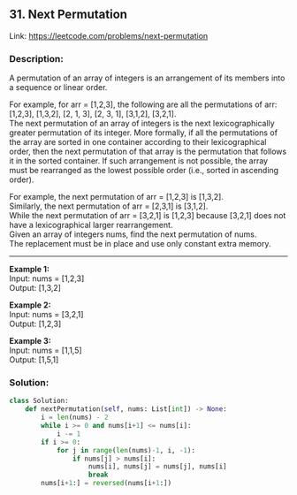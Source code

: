 ## 31. Next Permutation
Link: https://leetcode.com/problems/next-permutation

### Description: 
A permutation of an array of integers is an arrangement of its members into a sequence or linear order.  

For example, for arr = [1,2,3], the following are all the permutations of arr: [1,2,3], [1,3,2], [2, 1, 3], [2, 3, 1], [3,1,2], [3,2,1].  
The next permutation of an array of integers is the next lexicographically greater permutation of its integer. More formally, if all the permutations of the array are sorted in one container according to their lexicographical order, then the next permutation of that array is the permutation that follows it in the sorted container. If such arrangement is not possible, the array must be rearranged as the lowest possible order (i.e., sorted in ascending order).  

For example, the next permutation of arr = [1,2,3] is [1,3,2].  
Similarly, the next permutation of arr = [2,3,1] is [3,1,2].  
While the next permutation of arr = [3,2,1] is [1,2,3] because [3,2,1] does not have a lexicographical larger rearrangement.  
Given an array of integers nums, find the next permutation of nums.  
The replacement must be in place and use only constant extra memory.  

---

**Example 1:**  
Input: nums = [1,2,3]  
Output: [1,3,2]  

**Example 2:**  
Input: nums = [3,2,1]  
Output: [1,2,3]  

**Example 3:**  
Input: nums = [1,1,5]  
Output: [1,5,1]  

### Solution: 
```python
class Solution:
    def nextPermutation(self, nums: List[int]) -> None:
        i = len(nums) - 2
        while i >= 0 and nums[i+1] <= nums[i]:
            i -= 1
        if i >= 0:
            for j in range(len(nums)-1, i, -1):
                if nums[j] > nums[i]:
                    nums[i], nums[j] = nums[j], nums[i]
                    break
        nums[i+1:] = reversed(nums[i+1:])

```
